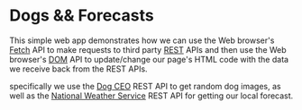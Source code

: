 # Dogs && Forecasts

This simple web app demonstrates how we can use the Web browser's [Fetch](https://developer.mozilla.org/en-US/docs/Web/API/Fetch_API) API to make requests to third party [REST](https://en.wikipedia.org/wiki/Representational_state_transfer) APIs and then use the Web browser's [DOM](https://developer.mozilla.org/en-US/docs/Web/API/Document_Object_Model) API to update/change our page's HTML code with the data we receive back from the REST APIs.


specifically we use the [Dog CEO](https://dog.ceo/dog-api/) REST API to get random dog images, as well as the [National Weather Service](https://www.weather.gov/documentation/services-web-api) REST API for getting our local forecast.
